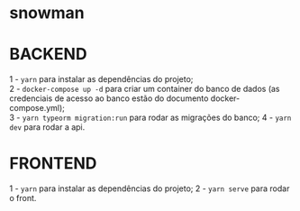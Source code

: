 # snowman

# BACKEND #

1 - `yarn` para instalar as dependências do projeto;<br/>
2 - `docker-compose up -d` para criar um container do banco de dados (as credenciais de acesso ao banco estão do documento docker-compose.yml);<br/>
3 - `yarn typeorm migration:run` para rodar as migrações do banco;
4 - `yarn dev` para rodar a api.

# FRONTEND #

1 - `yarn` para instalar as dependências do projeto;
2 - `yarn serve` para rodar o front.
